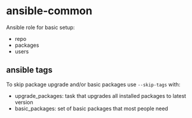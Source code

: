 # ansible-common
Ansible role for basic setup:

* repo
* packages
* users

## ansible tags

To skip package upgrade and/or basic packages use `--skip-tags` with:

* upgrade_packages: task that upgrades all installed packages to latest version
* basic_packages: set of basic packages that most people need

